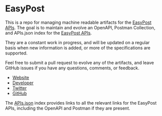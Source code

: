 # EasyPostThis is a repo for managing machine readable artifacts for the [EasyPost APIs](https://www.easypost.com/). The goal is to maintain and evolve an OpenAPI, Postman Collection, and APIs.json index for the [EasyPost APIs](https://www.easypost.com/).They are a constant work in progress, and will be updated on a regular basis when new information is added, or more of the specifications are supported.Feel free to submit a pull request to evolve any of the artifacts, and leave GitHub issues if you have any questions, comments, or feedback.- [Website](https://www.easypost.com/)- [Developer](https://www.easypost.com/)- [Twitter](https://twitter.com/easypost)- [GitHub](https://github.com/EasyPost)The [APIs.json](https://github.com/api-evangelist/easypost/blob/master/apis.json) index provides links to all the relevant links for the EasyPost APIs, including the OpenAPI and Postman if they are present.
